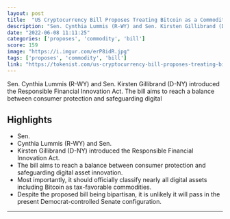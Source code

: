 ```yaml
---
layout: post
title:  "US Cryptocurrency Bill Proposes Treating Bitcoin as a Commodity"
description: "Sen. Cynthia Lummis (R-WY) and Sen. Kirsten Gillibrand (D-NY) introduced the Responsible Financial Innovation Act. The bill aims to reach a balance between consumer protection and safeguarding digital"
date: "2022-06-08 11:11:25"
categories: ['proposes', 'commodity', 'bill']
score: 159
image: "https://i.imgur.com/erP8idR.jpg"
tags: ['proposes', 'commodity', 'bill']
link: "https://tokenist.com/us-cryptocurrency-bill-proposes-treating-bitcoin-as-a-commodity/"
---
```


Sen. Cynthia Lummis (R-WY) and Sen. Kirsten Gillibrand (D-NY) introduced the Responsible Financial Innovation Act. The bill aims to reach a balance between consumer protection and safeguarding digital

## Highlights

- Sen.
- Cynthia Lummis (R-WY) and Sen.
- Kirsten Gillibrand (D-NY) introduced the Responsible Financial Innovation Act.
- The bill aims to reach a balance between consumer protection and safeguarding digital asset innovation.
- Most importantly, it should officially classify nearly all digital assets including Bitcoin as tax-favorable commodities.
- Despite the proposed bill being bipartisan, it is unlikely it will pass in the present Democrat-controlled Senate configuration.

---
